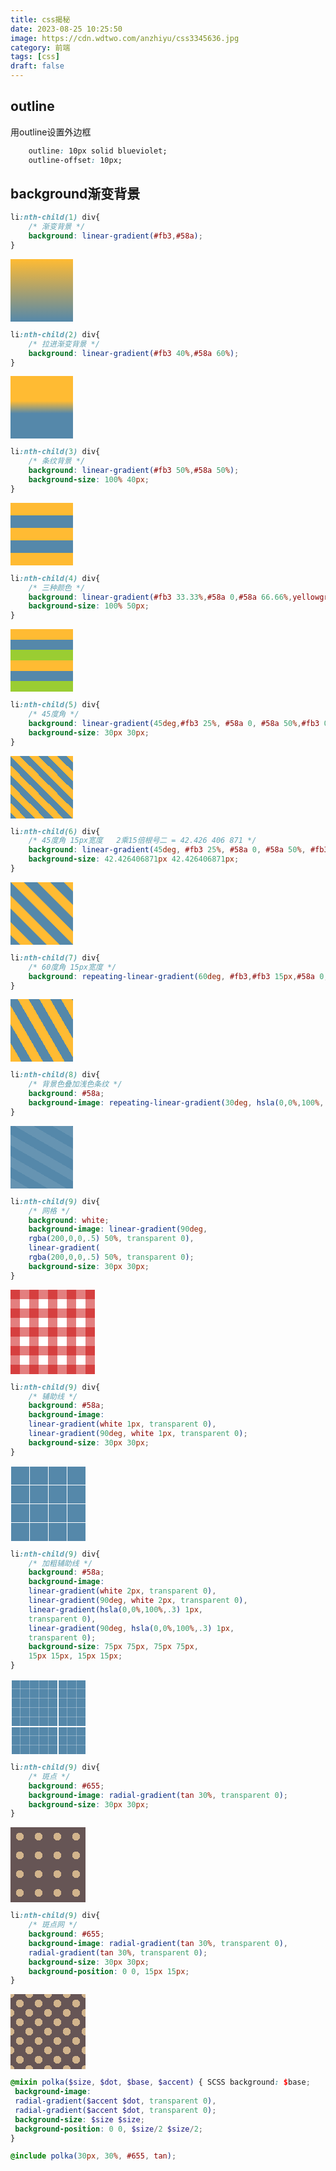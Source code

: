 ```yaml
---
title: css揭秘
date: 2023-08-25 10:25:50
image: https://cdn.wdtwo.com/anzhiyu/css3345636.jpg
category: 前端
tags: [css]
draft: false
---
```


## outline

用outline设置外边框
```css
    outline: 10px solid blueviolet;
    outline-offset: 10px;
```

## background渐变背景

```css
li:nth-child(1) div{
    /* 渐变背景 */
    background: linear-gradient(#fb3,#58a);
}
```
<div style="width:100px;height:100px;background: linear-gradient(#fb3,#58a);"></div>

```css
li:nth-child(2) div{
    /* 拉进渐变背景 */
    background: linear-gradient(#fb3 40%,#58a 60%);
}
```
<div style="width:100px;height:100px;background: linear-gradient(#fb3 40%,#58a 60%);"></div>

```css
li:nth-child(3) div{
    /* 条纹背景 */
    background: linear-gradient(#fb3 50%,#58a 50%);
    background-size: 100% 40px;
}
```
<div style="width:100px;height:100px;background: linear-gradient(#fb3 50%,#58a 50%);background-size: 100% 40px;"></div>

```css
li:nth-child(4) div{
    /* 三种颜色 */
    background: linear-gradient(#fb3 33.33%,#58a 0,#58a 66.66%,yellowgreen 0);
    background-size: 100% 50px;
}
```
<div style="width:100px;height:100px;background: linear-gradient(#fb3 33.33%,#58a 0,#58a 66.66%,yellowgreen 0);background-size: 100% 50px;"></div>

```css
li:nth-child(5) div{
    /* 45度角 */
    background: linear-gradient(45deg,#fb3 25%, #58a 0, #58a 50%,#fb3 0, #fb3 75%, #58a 0);
    background-size: 30px 30px;
}
```
<div style="width:100px;height:100px;background: linear-gradient(45deg,
    #fb3 25%, #58a 0, #58a 50%,
    #fb3 0, #fb3 75%, #58a 0);
    background-size: 30px 30px;"></div>

```css
li:nth-child(6) div{
    /* 45度角 15px宽度   2乘15倍根号二 = 42.426 406 871 */
    background: linear-gradient(45deg, #fb3 25%, #58a 0, #58a 50%, #fb3 0, #fb3 75%, #58a 0);
    background-size: 42.426406871px 42.426406871px;
}
```
<div style="width:100px;height:100px;background: linear-gradient(45deg, #fb3 25%, #58a 0, #58a 50%, #fb3 0, #fb3 75%, #58a 0);
    background-size: 42.426406871px 42.426406871px;"></div>

```css
li:nth-child(7) div{
    /* 60度角 15px宽度 */
    background: repeating-linear-gradient(60deg, #fb3,#fb3 15px,#58a 0, #58a 30px);
}
```
<div style="width:100px;height:100px;background: repeating-linear-gradient(60deg, #fb3,#fb3 15px,#58a 0, #58a 30px);"></div>

```css
li:nth-child(8) div{
    /* 背景色叠加浅色条纹 */
    background: #58a;
    background-image: repeating-linear-gradient(30deg, hsla(0,0%,100%,.1), hsla(0,0%,100%,.1) 15px,transparent 0, transparent 30px);
}
```
<div style="width:100px;height:100px;background: #58a;
    background-image: repeating-linear-gradient(30deg, hsla(0,0%,100%,.1), hsla(0,0%,100%,.1) 15px,transparent 0, transparent 30px);"></div>

```css
li:nth-child(9) div{
    /* 网格 */
    background: white;
    background-image: linear-gradient(90deg,
    rgba(200,0,0,.5) 50%, transparent 0),
    linear-gradient(
    rgba(200,0,0,.5) 50%, transparent 0);
    background-size: 30px 30px;
}
```
<div style="width:135px;height:135px;background: white;
    background-image: linear-gradient(90deg,
    rgba(200,0,0,.5) 50%, transparent 0),
    linear-gradient(
    rgba(200,0,0,.5) 50%, transparent 0);
    background-size: 30px 30px;"></div>

```css
li:nth-child(9) div{
    /* 辅助线 */
    background: #58a;
    background-image:
    linear-gradient(white 1px, transparent 0),
    linear-gradient(90deg, white 1px, transparent 0);
    background-size: 30px 30px;
}
```
<div style="width:120px;height:120px;background: #58a;
    background-image:
    linear-gradient(white 1px, transparent 0),
    linear-gradient(90deg, white 1px, transparent 0);
    background-size: 30px 30px;"></div>

```css
li:nth-child(9) div{
    /* 加粗辅助线 */
    background: #58a;
    background-image:
    linear-gradient(white 2px, transparent 0),
    linear-gradient(90deg, white 2px, transparent 0),
    linear-gradient(hsla(0,0%,100%,.3) 1px,
    transparent 0),
    linear-gradient(90deg, hsla(0,0%,100%,.3) 1px,
    transparent 0);
    background-size: 75px 75px, 75px 75px,
    15px 15px, 15px 15px;
}
```
<div style="width:120px;height:120px;background: #58a;
    background-image:
    linear-gradient(white 2px, transparent 0),
    linear-gradient(90deg, white 2px, transparent 0),
    linear-gradient(hsla(0,0%,100%,.3) 1px,
    transparent 0),
    linear-gradient(90deg, hsla(0,0%,100%,.3) 1px,
    transparent 0);
    background-size: 75px 75px, 75px 75px,
    15px 15px, 15px 15px;"></div>

```css
li:nth-child(9) div{
    /* 斑点 */
    background: #655;
    background-image: radial-gradient(tan 30%, transparent 0);
    background-size: 30px 30px;
}
```
<div style="width:120px;height:120px;background: #655;
background-image: radial-gradient(tan 30%, transparent 0);
background-size: 30px 30px;"></div>

```css
li:nth-child(9) div{
    /* 斑点网 */
    background: #655;
    background-image: radial-gradient(tan 30%, transparent 0),
    radial-gradient(tan 30%, transparent 0);
    background-size: 30px 30px;
    background-position: 0 0, 15px 15px;
}
```
<div style="width:120px;height:120px;background: #655;
    background-image: radial-gradient(tan 30%, transparent 0),
    radial-gradient(tan 30%, transparent 0);
    background-size: 30px 30px;
    background-position: 0 0, 15px 15px;"></div>

```scss
@mixin polka($size, $dot, $base, $accent) { SCSS background: $base;
 background-image:
 radial-gradient($accent $dot, transparent 0),
 radial-gradient($accent $dot, transparent 0);
 background-size: $size $size;
 background-position: 0 0, $size/2 $size/2;
}

@include polka(30px, 30%, #655, tan);
```
